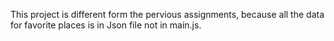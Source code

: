 This project is different form the pervious assignments, because all the data for favorite places is in Json file not in main.js. 